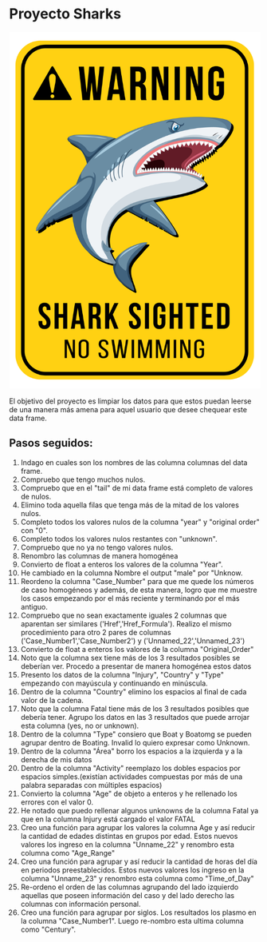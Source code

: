# Proyecto Sharks

![shark](https://github.com/camarasa1987/sharkAlexis/blob/main/shark.jpg)


El objetivo del proyecto es limpiar los datos para que estos puedan leerse de una manera más amena para aquel usuario que desee chequear este data frame.

## Pasos seguidos:

1) Indago en cuales son los nombres de las columna columnas del data frame.
2) Compruebo que tengo muchos nulos.
3) Compruebo que en el "tail" de mi data frame está completo de valores de nulos.
4) Elimino toda aquella filas que tenga más de la mitad de los valores nulos.
5) Completo todos los valores nulos de la columna "year" y "original order" con "0".
6) Completo todos los valores nulos restantes con "unknown".
7) Compruebo que no ya no tengo valores nulos.
8) Renombro las columnas de manera homogénea
9) Convierto de float a enteros los valores de la columna "Year".
10) He cambiado en la columna Nombre el output "male" por "Unknow.
11) Reordeno la columna "Case_Number" para que me quede los números de caso homogéneos y además, de esta manera, logro que me muestre los casos empezando por el más reciente y terminando por el más antiguo.
12) Compruebo que no sean exactamente iguales 2 columnas que aparentan ser similares ('Href','Href_Formula'). Realizo el mismo procedimiento para otro 2 pares de columnas ('Case_Number1','Case_Number2') y ('Unnamed_22','Unnamed_23')
13) Convierto de float a enteros los valores de la columna "Original_Order"
14) Noto que la columna sex tiene más de los 3 resultados posibles se deberían ver. Procedo a presentar de manera homogénea estos datos
15) Presento los datos de la columna "Injury", "Country" y "Type" empezando con mayúscula y continuando en minúscula.
16) Dentro de la columna "Country" elimino los espacios al final de cada valor de la cadena.
17) Noto que la columna Fatal tiene más de los 3 resultados posibles que debería tener. Agrupo los datos en las 3 resultados que puede arrojar esta columna (yes, no or unknown).
18) Dentro de la columna "Type" consiero que Boat y Boatomg se pueden agrupar dentro de Boating. Invalid lo quiero expresar como Unknown.
19) Dentro de la columna "Área"  borro los espacios a la izquierda y a la derecha de mis datos
20) Dentro de la columna "Activity" reemplazo los dobles espacios por espacios simples.(existían actividades compuestas por más de una palabra separadas con múltiples espacios)
21) Convierto la columna "Age" de objeto a enteros y he rellenado los errores con el valor 0.
22) He notado que puedo rellenar algunos unknowns de la columna Fatal ya que en la columna Injury está cargado el valor FATAL
23) Creo una función para agrupar los valores la columna Age y así reducir la cantidad de edades distintas en grupos por edad. Estos nuevos valores los ingreso en la columna "Unname_22" y renombro esta columna como "Age_Range"
24) Creo una función para agrupar y así reducir la cantidad de horas del día en periodos preestablecidos. Estos nuevos valores los ingreso en la columna "Unname_23" y renombro esta columna como "Time_of_Day"
25) Re-ordeno  el orden de las columnas agrupando del lado izquierdo aquellas que poseen información del caso y del lado derecho las columnas con información personal.
26) Creo una función para agrupar por siglos. Los resultados los plasmo en la columna "Case_Number1". Luego re-nombro esta ultima columna como "Century".

